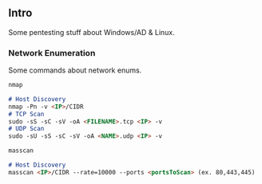 
## Intro

Some pentesting stuff about Windows/AD & Linux.


### Network Enumeration

Some commands about network enums.

```markdown
nmap

# Host Discovery 
nmap -Pn -v <IP>/CIDR
# TCP Scan
sudo -sS -sC -sV -oA <FILENAME>.tcp <IP> -v
# UDP Scan
sudo -sU -sS -sC -sV -oA <NAME>.udp <IP> -v

masscan

# Host Discovery 
masscan <IP>/CIDR --rate=10000 --ports <portsToScan> (ex. 80,443,445)


```
